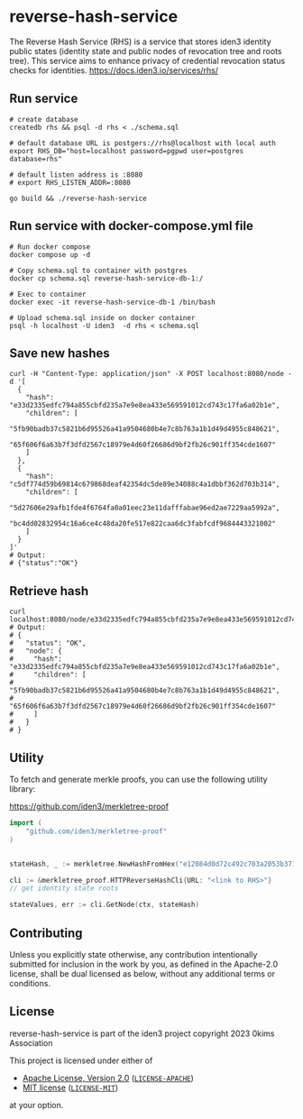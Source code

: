 # reverse-hash-service


The Reverse Hash Service (RHS) is a service that stores iden3 identity public states (identity state and public nodes of 
revocation tree and roots tree). 
This service aims to enhance privacy of credential revocation status checks for identities.
https://docs.iden3.io/services/rhs/

## Run service

```console
# create database
createdb rhs && psql -d rhs < ./schema.sql

# default database URL is postgers://rhs@localhost with local auth
export RHS_DB="host=localhost password=pgpwd user=postgres database=rhs"

# default listen address is :8080
# export RHS_LISTEN_ADDR=:8080

go build && ./reverse-hash-service
```

## Run service with docker-compose.yml file

```console
# Run docker compose
docker compose up -d

# Copy schema.sql to container with postgres
docker cp schema.sql reverse-hash-service-db-1:/

# Exec to container
docker exec -it reverse-hash-service-db-1 /bin/bash

# Upload schema.sql inside on docker container
psql -h localhost -U iden3  -d rhs < schema.sql
```

## Save new hashes

```console
curl -H "Content-Type: application/json" -X POST localhost:8080/node -d '[
  {
    "hash": "e33d2335edfc794a855cbfd235a7e9e8ea433e569591012cd743c17fa6a02b1e",
    "children": [
      "5fb90badb37c5821b6d95526a41a9504680b4e7c8b763a1b1d49d4955c848621",
      "65f606f6a63b7f3dfd2567c18979e4d60f26686d9bf2fb26c901ff354cde1607"
    ]
  },
  {
    "hash": "c5df774d59b69814c679868deaf42354dc5de89e34088c4a1dbbf362d703b314",
    "children": [
      "5d27606e29afb1fde4f6764fa0a01eec23e11dafffabae96ed2ae7229aa5992a",
      "bc4dd02832954c16a6ce4c48da20fe517e822caa6dc3fabfcdf9684443321002"
    ]
  }
]'
# Output:
# {"status":"OK"}
```

## Retrieve hash

```console
curl localhost:8080/node/e33d2335edfc794a855cbfd235a7e9e8ea433e569591012cd743c17fa6a02b1e
# Output:
# {
#   "status": "OK",
#   "node": {
#     "hash": "e33d2335edfc794a855cbfd235a7e9e8ea433e569591012cd743c17fa6a02b1e",
#     "children": [
#       "5fb90badb37c5821b6d95526a41a9504680b4e7c8b763a1b1d49d4955c848621",
#       "65f606f6a63b7f3dfd2567c18979e4d60f26686d9bf2fb26c901ff354cde1607"
#     ]
#   }
# }
```

## Utility

To fetch and generate merkle proofs, you can use the following utility library:

https://github.com/iden3/merkletree-proof

```go
import (
    "github.com/iden3/merkletree-proof"
)


stateHash, _ := merkletree.NewHashFromHex("e12084d0d72c492c703a2053b371026bceda40afb9089c325652dfd2e5e11223")

cli := &merkletree_proof.HTTPReverseHashCli{URL: "<link to RHS>"}
// get identity state roots

stateValues, err := cli.GetNode(ctx, stateHash)
```

## Contributing

Unless you explicitly state otherwise, any contribution intentionally submitted
for inclusion in the work by you, as defined in the Apache-2.0 license, shall be
dual licensed as below, without any additional terms or conditions.

## License

reverse-hash-service is part of the iden3 project copyright 2023 0kims Association

This project is licensed under either of

- [Apache License, Version 2.0](https://www.apache.org/licenses/LICENSE-2.0) ([`LICENSE-APACHE`](LICENSE-APACHE))
- [MIT license](https://opensource.org/licenses/MIT) ([`LICENSE-MIT`](LICENSE-MIT))

at your option.


